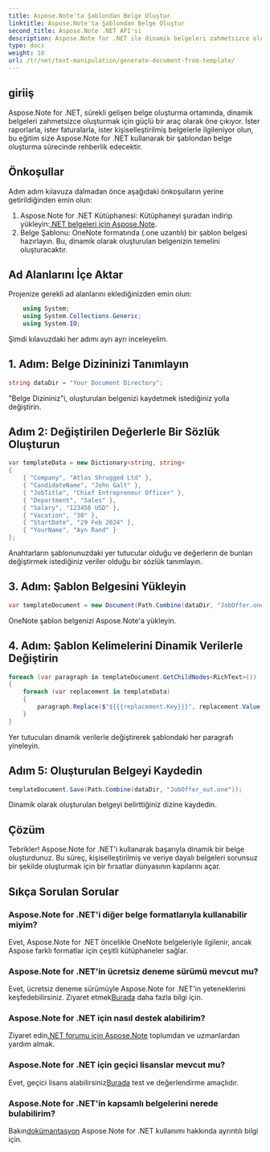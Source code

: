 ```yaml
---
title: Aspose.Note'ta Şablondan Belge Oluştur
linktitle: Aspose.Note'ta Şablondan Belge Oluştur
second_title: Aspose.Note .NET API'si
description: Aspose.Note for .NET ile dinamik belgeleri zahmetsizce oluşturun. Kişiselleştirilmiş ve veriye dayalı belge oluşturmak için adım adım kılavuzumuzu izleyin.
type: docs
weight: 18
url: /tr/net/text-manipulation/generate-document-from-template/
---
```

## giriiş
Aspose.Note for .NET, sürekli gelişen belge oluşturma ortamında, dinamik belgeleri zahmetsizce oluşturmak için güçlü bir araç olarak öne çıkıyor. İster raporlarla, ister faturalarla, ister kişiselleştirilmiş belgelerle ilgileniyor olun, bu eğitim size Aspose.Note for .NET kullanarak bir şablondan belge oluşturma sürecinde rehberlik edecektir.
## Önkoşullar
Adım adım kılavuza dalmadan önce aşağıdaki önkoşulların yerine getirildiğinden emin olun:
1.  Aspose.Note for .NET Kütüphanesi: Kütüphaneyi şuradan indirip yükleyin:[.NET belgeleri için Aspose.Note](https://reference.aspose.com/note/net/).
2. Belge Şablonu: OneNote formatında (.one uzantılı) bir şablon belgesi hazırlayın. Bu, dinamik olarak oluşturulan belgenizin temelini oluşturacaktır.
## Ad Alanlarını İçe Aktar
Projenize gerekli ad alanlarını eklediğinizden emin olun:
```csharp
    using System;
    using System.Collections.Generic;
    using System.IO;
```
Şimdi kılavuzdaki her adımı ayrı ayrı inceleyelim.
## 1. Adım: Belge Dizininizi Tanımlayın
```csharp
string dataDir = "Your Document Directory";
```
"Belge Dizininiz"i, oluşturulan belgenizi kaydetmek istediğiniz yolla değiştirin.
## Adım 2: Değiştirilen Değerlerle Bir Sözlük Oluşturun
```csharp
var templateData = new Dictionary<string, string>
{
    { "Company", "Atlas Shrugged Ltd" },
    { "CandidateName", "John Galt" },
    { "JobTitle", "Chief Entrepreneur Officer" },
    { "Department", "Sales" },
    { "Salary", "123456 USD" },
    { "Vacation", "30" },
    { "StartDate", "29 Feb 2024" },
    { "YourName", "Ayn Rand" }
};
```
Anahtarların şablonunuzdaki yer tutucular olduğu ve değerlerin de bunları değiştirmek istediğiniz veriler olduğu bir sözlük tanımlayın.

## 3. Adım: Şablon Belgesini Yükleyin
```csharp
var templateDocument = new Document(Path.Combine(dataDir, "JobOffer.one"));
```
OneNote şablon belgenizi Aspose.Note'a yükleyin.

## 4. Adım: Şablon Kelimelerini Dinamik Verilerle Değiştirin
```csharp
foreach (var paragraph in templateDocument.GetChildNodes<RichText>())
{
    foreach (var replacement in templateData)
    {
        paragraph.Replace($"${{{replacement.Key}}}", replacement.Value);
    }
}
```
Yer tutucuları dinamik verilerle değiştirerek şablondaki her paragrafı yineleyin.

## Adım 5: Oluşturulan Belgeyi Kaydedin
```csharp
templateDocument.Save(Path.Combine(dataDir, "JobOffer_out.one"));
```
Dinamik olarak oluşturulan belgeyi belirttiğiniz dizine kaydedin.

## Çözüm
Tebrikler! Aspose.Note for .NET'i kullanarak başarıyla dinamik bir belge oluşturdunuz. Bu süreç, kişiselleştirilmiş ve veriye dayalı belgeleri sorunsuz bir şekilde oluşturmak için bir fırsatlar dünyasının kapılarını açar.

## Sıkça Sorulan Sorular
### Aspose.Note for .NET'i diğer belge formatlarıyla kullanabilir miyim?
Evet, Aspose.Note for .NET öncelikle OneNote belgeleriyle ilgilenir, ancak Aspose farklı formatlar için çeşitli kütüphaneler sağlar.
### Aspose.Note for .NET'in ücretsiz deneme sürümü mevcut mu?
 Evet, ücretsiz deneme sürümüyle Aspose.Note for .NET'in yeteneklerini keşfedebilirsiniz. Ziyaret etmek[Burada](https://releases.aspose.com/) daha fazla bilgi için.
### Aspose.Note for .NET için nasıl destek alabilirim?
 Ziyaret edin[.NET forumu için Aspose.Note](https://forum.aspose.com/c/note/28) toplumdan ve uzmanlardan yardım almak.
### Aspose.Note for .NET için geçici lisanslar mevcut mu?
 Evet, geçici lisans alabilirsiniz[Burada](https://purchase.aspose.com/temporary-license/) test ve değerlendirme amaçlıdır.
### Aspose.Note for .NET'in kapsamlı belgelerini nerede bulabilirim?
 Bakın[dokümantasyon](https://reference.aspose.com/note/net/) Aspose.Note for .NET kullanımı hakkında ayrıntılı bilgi için.